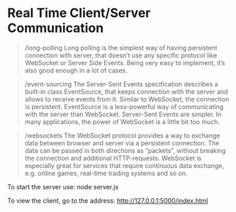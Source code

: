 # Real Time Client/Server Communication

> /long-polling
Long polling is the simplest way of having persistent connection with server, that doesn’t use any specific protocol like WebSocket or Server Side Events.
Being very easy to implement, it’s also good enough in a lot of cases.


> /event-sourcing
The Server-Sent Events specification describes a built-in class EventSource, that keeps connection with the server and allows to receive events from it.
Similar to WebSocket, the connection is persistent. EventSource is a less-powerful way of communicating with the server than WebSocket. Server-Sent Events are simpler. In many applications, the power of WebSocket is a little bit too much.


> /websockets
The WebSocket protocol provides a way to exchange data between browser and server via a persistent connection. The data can be passed in both directions as “packets”, without breaking the connection and additional HTTP-requests.
WebSocket is especially great for services that require continuous data exchange, e.g. online games, real-time trading systems and so on.


To start the server use:
node server.js

To view the client, go to the address:
http://127.0.0.1:5000/index.html 